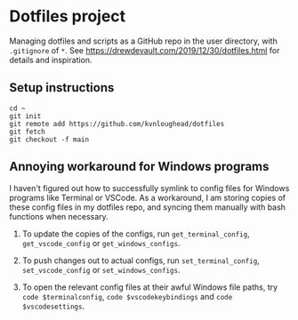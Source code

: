 # Dotfiles project

Managing dotfiles and scripts as a GitHub repo in the user directory, with `.gitignore` of `*`.
See https://drewdevault.com/2019/12/30/dotfiles.html for details and inspiration.

## Setup instructions

```
cd ~
git init
git remote add https://github.com/kvnloughead/dotfiles
git fetch
git checkout -f main
```

## Annoying workaround for Windows programs

I haven't figured out how to successfully symlink to config files for Windows programs like Terminal 
or VSCode. As a workaround, I am storing copies of these config files in my dotfiles repo, and syncing
them manually with bash functions when necessary. 

1. To update the copies of the configs, run `get_terminal_config`, `get_vscode_config` or `get_windows_configs`.

2. To push changes out to actual configs, run `set_terminal_config`, `set_vscode_config` or `set_windows_configs`. 

3. To open the relevant config files at their awful Windows file paths, try `code $terminalconfig`, `code $vscodekeybindings` and `code $vscodesettings`.

